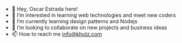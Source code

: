 - 👋 Hey, Oscar Estrada here!
- 👀 I’m interested in learning web technologies and meet new coders
- 🌱 I’m currently learning design patterns and Nodejs
- 💞️ I’m looking to collaborate on new projects and business ideas
- 📫 How to reach me info@khutz.com

<!---
OscarStrada/OscarStrada is a ✨ special ✨ repository because its `README.md` (this file) appears on your GitHub profile.
You can click the Preview link to take a look at your changes.
--->
